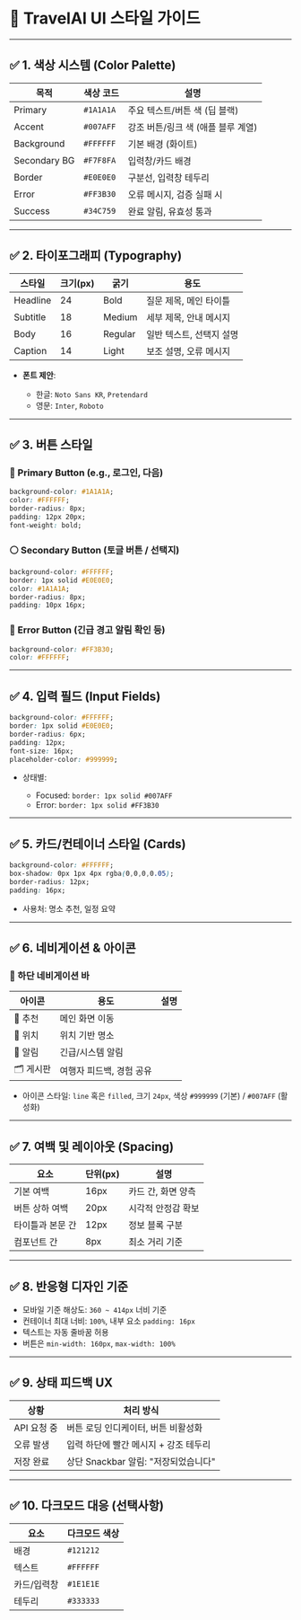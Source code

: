 
# 🎨 TravelAI UI 스타일 가이드

---

## ✅ 1. 색상 시스템 (Color Palette)

| 목적           | 색상 코드     | 설명                    |
| ------------ | --------- | --------------------- |
| Primary      | `#1A1A1A` | 주요 텍스트/버튼 색 (딥 블랙)    |
| Accent       | `#007AFF` | 강조 버튼/링크 색 (애플 블루 계열) |
| Background   | `#FFFFFF` | 기본 배경 (화이트)           |
| Secondary BG | `#F7F8FA` | 입력창/카드 배경             |
| Border       | `#E0E0E0` | 구분선, 입력창 테두리          |
| Error        | `#FF3B30` | 오류 메시지, 검증 실패 시       |
| Success      | `#34C759` | 완료 알림, 유효성 통과         |

---

## ✅ 2. 타이포그래피 (Typography)

| 스타일      | 크기(px) | 굵기      | 용도             |
| -------- | ------ | ------- | -------------- |
| Headline | 24     | Bold    | 질문 제목, 메인 타이틀  |
| Subtitle | 18     | Medium  | 세부 제목, 안내 메시지  |
| Body     | 16     | Regular | 일반 텍스트, 선택지 설명 |
| Caption  | 14     | Light   | 보조 설명, 오류 메시지  |

* **폰트 제안**:

  * 한글: `Noto Sans KR`, `Pretendard`
  * 영문: `Inter`, `Roboto`

---

## ✅ 3. 버튼 스타일

### 🔘 Primary Button (e.g., 로그인, 다음)

```css
background-color: #1A1A1A;
color: #FFFFFF;
border-radius: 8px;
padding: 12px 20px;
font-weight: bold;
```

### ⚪️ Secondary Button (토글 버튼 / 선택지)

```css
background-color: #FFFFFF;
border: 1px solid #E0E0E0;
color: #1A1A1A;
border-radius: 8px;
padding: 10px 16px;
```

### 🔺 Error Button (긴급 경고 알림 확인 등)

```css
background-color: #FF3B30;
color: #FFFFFF;
```

---

## ✅ 4. 입력 필드 (Input Fields)

```css
background-color: #FFFFFF;
border: 1px solid #E0E0E0;
border-radius: 6px;
padding: 12px;
font-size: 16px;
placeholder-color: #999999;
```

* 상태별:

  * Focused: `border: 1px solid #007AFF`
  * Error: `border: 1px solid #FF3B30`

---

## ✅ 5. 카드/컨테이너 스타일 (Cards)

```css
background-color: #FFFFFF;
box-shadow: 0px 1px 4px rgba(0,0,0,0.05);
border-radius: 12px;
padding: 16px;
```

* 사용처: 명소 추천, 일정 요약

---

## ✅ 6. 네비게이션 & 아이콘

### 📱 하단 네비게이션 바

| 아이콘    | 용도             | 설명 |
| ------ | -------------- | -- |
| 🧭 추천  | 메인 화면 이동       |    |
| 📍 위치  | 위치 기반 명소       |    |
| 🔔 알림  | 긴급/시스템 알림      |    |
| 🗂 게시판 | 여행자 피드백, 경험 공유 |    |

* 아이콘 스타일: `line` 혹은 `filled`, 크기 `24px`, 색상 `#999999` (기본) / `#007AFF` (활성화)

---

## ✅ 7. 여백 및 레이아웃 (Spacing)

| 요소        | 단위(px) | 설명          |
| --------- | ------ | ----------- |
| 기본 여백     | 16px   | 카드 간, 화면 양측 |
| 버튼 상하 여백  | 20px   | 시각적 안정감 확보  |
| 타이틀과 본문 간 | 12px   | 정보 블록 구분    |
| 컴포넌트 간    | 8px    | 최소 거리 기준    |

---

## ✅ 8. 반응형 디자인 기준

* 모바일 기준 해상도: `360 ~ 414px` 너비 기준
* 컨테이너 최대 너비: `100%`, 내부 요소 `padding: 16px`
* 텍스트는 자동 줄바꿈 허용
* 버튼은 `min-width: 160px`, `max-width: 100%`

---

## ✅ 9. 상태 피드백 UX

| 상황       | 처리 방식                     |
| -------- | ------------------------- |
| API 요청 중 | 버튼 로딩 인디케이터, 버튼 비활성화      |
| 오류 발생    | 입력 하단에 빨간 메시지 + 강조 테두리    |
| 저장 완료    | 상단 Snackbar 알림: "저장되었습니다" |

---

## ✅ 10. 다크모드 대응 (선택사항)

| 요소     | 다크모드 색상   |
| ------ | --------- |
| 배경     | `#121212` |
| 텍스트    | `#FFFFFF` |
| 카드/입력창 | `#1E1E1E` |
| 테두리    | `#333333` |
